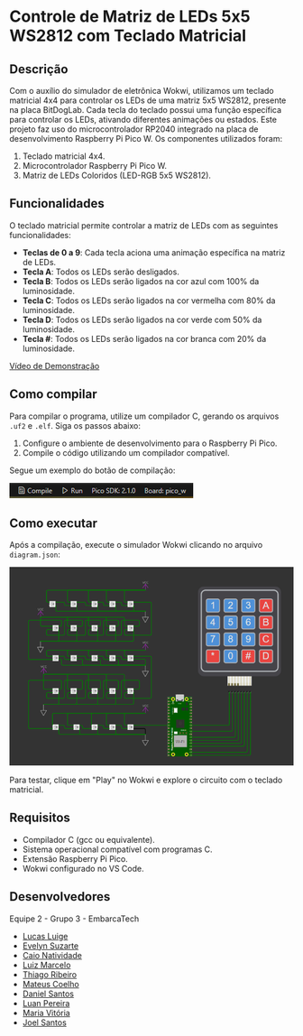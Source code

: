 # Controle de Matriz de LEDs 5x5 WS2812 com Teclado Matricial

## Descrição
Com o auxílio do simulador de eletrônica Wokwi, utilizamos um teclado matricial 4x4 para controlar os LEDs de uma matriz 5x5 WS2812, presente na placa BitDogLab. Cada tecla do teclado possui uma função específica para controlar os LEDs, ativando diferentes animações ou estados. Este projeto faz uso do microcontrolador RP2040 integrado na placa de desenvolvimento Raspberry Pi Pico W. Os componentes utilizados foram:

1. Teclado matricial 4x4.
2. Microcontrolador Raspberry Pi Pico W.
3. Matriz de LEDs Coloridos (LED-RGB 5x5 WS2812).

## Funcionalidades
O teclado matricial permite controlar a matriz de LEDs com as seguintes funcionalidades:

- **Teclas de 0 a 9**: Cada tecla aciona uma animação específica na matriz de LEDs.
- **Tecla A**: Todos os LEDs serão desligados.
- **Tecla B**: Todos os LEDs serão ligados na cor azul com 100% da luminosidade.
- **Tecla C**: Todos os LEDs serão ligados na cor vermelha com 80% da luminosidade.
- **Tecla D**: Todos os LEDs serão ligados na cor verde com 50% da luminosidade.
- **Tecla #**: Todos os LEDs serão ligados na cor branca com 20% da luminosidade.

[Vídeo de Demonstração](...)

## Como compilar
Para compilar o programa, utilize um compilador C, gerando os arquivos `.uf2` e `.elf`. Siga os passos abaixo:

1. Configure o ambiente de desenvolvimento para o Raspberry Pi Pico.
2. Compile o código utilizando um compilador compatível.

Segue um exemplo do botão de compilação:

![botao compilador](photos_readme/compilador.png)

## Como executar
Após a compilação, execute o simulador Wokwi clicando no arquivo `diagram.json`:

![circuito](photos_readme/circuito.png)

Para testar, clique em "Play" no Wokwi e explore o circuito com o teclado matricial.

## Requisitos
- Compilador C (gcc ou equivalente).
- Sistema operacional compatível com programas C.
- Extensão Raspberry Pi Pico.
- Wokwi configurado no VS Code.

## Desenvolvedores
Equipe 2 - Grupo 3 - EmbarcaTech
- [Lucas Luige](https://github.com/lluigecm)
- [Evelyn Suzarte](https://github.com/Evelynsuzarte)
- [Caio Natividade](https://github.com/CaioNatividade)
- [Luiz Marcelo](https://github.com/devluinix)
- [Thiago Ribeiro](https://github.com/devthiagoribeiro)
- [Mateus Coelho](https://github.com/mateuscoelhw)
- [Daniel Santos](https://github.com/DanielSantos08)
- [Luan Pereira](https://github.com/naulcs)
- [Maria Vitória](https://github.com/MaryVickk)
- [Joel Santos](https://github.com/JoelSantos-JS)

